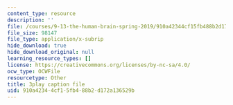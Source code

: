 ```yaml
---
content_type: resource
description: ''
file: /courses/9-13-the-human-brain-spring-2019/910a42344cf15fb488b2d172a136529b_B4a0WdGp52g.vtt
file_size: 98147
file_type: application/x-subrip
hide_download: true
hide_download_original: null
learning_resource_types: []
license: https://creativecommons.org/licenses/by-nc-sa/4.0/
ocw_type: OCWFile
resourcetype: Other
title: 3play caption file
uid: 910a4234-4cf1-5fb4-88b2-d172a136529b
---
```

